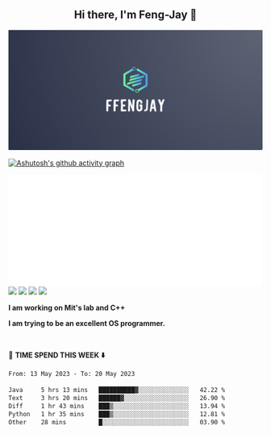 <h2 align="center"> Hi there, I'm Feng-Jay 👋 </h2>  

![](https://github.com/Feng-Jay/DataStruct/blob/master/Image/1.png)  

[![Ashutosh's github activity graph](https://activity-graph.herokuapp.com/graph?username=Feng-Jay&theme=github)](https://github.com/ashutosh00710/github-readme-activity-graph)



<img src='/metrics.plugin.achievements.compact.svg' align='right' />

![](https://visitor-badge.glitch.me/badge?page_id=Feng-Jay.readme)
![](https://img.shields.io/badge/Concentrate-Cpp-blue)
![](https://img.shields.io/badge/Rust-primer-orange)
![](https://img.shields.io/badge/Target-OS-9cf)  

<p align="left"><b>
I am working on Mit's lab and C++

I am trying to be an excellent OS programmer. 
</b></p>
<!-- ![Achievement]() -->

<!-- <img align="right" src="https://github-readme-stats.vercel.app/api?username=Feng-Jay&show_icons=true&icon_color=CE1D2D&text_color=718096&bg_color=ffffff&hide_title=true" /> -->
<!-- ![Calendar]() -->
<!-- <img src='/metrics.plugin.isocalendar.fullyear.svg' align='center' />   -->
<!-- 
<img src='metrics.plugin.stargazers.svg' align='right' width='200' height='200'> -->

&emsp;

<!-- ![Metrics](/github-metrics.svg) -->

📘 **TIME SPEND THIS WEEK ⬇️**
<!--START_SECTION:waka-->

```text
From: 13 May 2023 - To: 20 May 2023

Java     5 hrs 13 mins   ██████████▓░░░░░░░░░░░░░░   42.22 %
Text     3 hrs 20 mins   ██████▓░░░░░░░░░░░░░░░░░░   26.90 %
Diff     1 hr 43 mins    ███▒░░░░░░░░░░░░░░░░░░░░░   13.94 %
Python   1 hr 35 mins    ███▒░░░░░░░░░░░░░░░░░░░░░   12.81 %
Other    28 mins         █░░░░░░░░░░░░░░░░░░░░░░░░   03.90 %
```

<!--END_SECTION:waka-->
